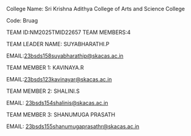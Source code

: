 College Name: Sri Krishna Adithya College of Arts and Science College

Code: Bruag

TEAM ID:NM2025TMID22657
TEAM MEMBERS:4

TEAM LEADER NAME: SUYABHARATHI.P

EMAIL:23bsds158suyabharathip@skacas.ac.in

TEAM MEMBER 1: KAVINAYA.R

EMAIL:23bsds123kavinayar@skacas.ac.in

TEAM MEMBER 2: SHALINI.S

EMAIL: 23bsds154shalinis@skacas.ac.in

TEAM MEMBER 3: SHANUMUGA PRASATH

EMAIL: 23bsds155shanumugaprasathr@skacas.ac.in

